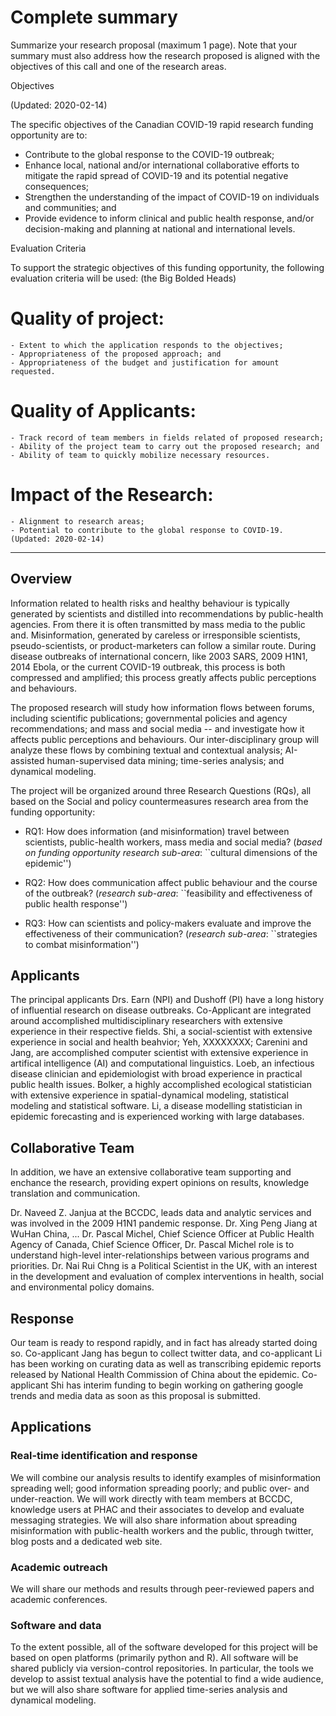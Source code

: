 # Complete summary

Summarize your research proposal (maximum 1 page). 
Note that your summary must also address how the research proposed is aligned with the objectives of this call and one of the research areas.

Objectives

(Updated: 2020-02-14)

The specific objectives of the Canadian COVID-19 rapid research funding opportunity are to:

- Contribute to the global response to the COVID-19 outbreak;
- Enhance local, national and/or international collaborative efforts to mitigate the rapid spread of COVID-19 and its potential negative consequences;
- Strengthen the understanding of the impact of COVID-19 on individuals and communities; and
- Provide evidence to inform clinical and public health response, and/or decision-making and planning at national and international levels.

Evaluation Criteria

To support the strategic objectives of this funding opportunity, the following evaluation criteria will be used: (the Big Bolded Heads)

# Quality of project:
    - Extent to which the application responds to the objectives;
    - Appropriateness of the proposed approach; and
    - Appropriateness of the budget and justification for amount requested.

# Quality of Applicants:
    - Track record of team members in fields related of proposed research;
    - Ability of the project team to carry out the proposed research; and
    - Ability of team to quickly mobilize necessary resources.

# Impact of the Research:
    - Alignment to research areas;
    - Potential to contribute to the global response to COVID-19. (Updated: 2020-02-14)

----------------------------------------------------------------------

## Overview

Information related to health risks and healthy behaviour is typically generated by scientists and distilled into recommendations by public-health agencies. From there it is often transmitted by mass media to the public and. Misinformation, generated by careless or irresponsible scientists, pseudo-scientists, or product-marketers can follow a similar route.
During disease outbreaks of international concern, like 2003 SARS, 2009 H1N1, 2014 Ebola, or the current COVID-19 outbreak, this process is both compressed and amplified; this process greatly affects public perceptions and behaviours.

The proposed research will study how information flows between forums, including scientific publications; governmental policies and agency recommendations; and mass and social media -- and investigate how it affects public perceptions and behaviours. 
Our inter-disciplinary group will analyze these flows by combining textual and contextual analysis; AI-assisted human-supervised data mining; time-series analysis; and dynamical modeling.

The project will be organized around three Research Questions (RQs), all based on the Social and policy countermeasures research area from the funding opportunity:

- RQ1: How does information (and misinformation) travel between scientists, public-health workers, mass media and social media? (_based on funding opportunity research sub-area_: ``cultural dimensions of the epidemic'')

- RQ2: How does communication affect public behaviour and the course of the outbreak? (_research sub-area_: ``feasibility and effectiveness of public health response'') 

- RQ3: How can scientists and policy-makers evaluate and improve the effectiveness of their communication? (_research sub-area_: ``strategies to combat misinformation'')
    
## Applicants

The principal applicants Drs. Earn (NPI) and Dushoff (PI) have a long history of influential research on disease outbreaks. 
Co-Applicant are integrated around accomplished multidisciplinary researchers with extensive experience in their respective fields.
Shi, a social-scientist with extensive experience in social and health beahvior; 
Yeh, XXXXXXXX;
Carenini and Jang, are accomplished computer scientist with extensive experience in artifical intelligence (AI) and computational linguistics.
Loeb,  an infectious disease clinician and epidemiologist with broad experience in practical public health issues.
Bolker, a highly accomplished ecological statistician with extensive experience in spatial-dynamical modeling, statistical modeling and statistical software.
Li, a disease modelling statistician in epidemic forecasting and is experienced working with large databases. 

## Collaborative Team
In addition, we have an extensive collaborative team supporting and enchance the research, providing expert opinions on results, knowledge translation and communication.

Dr. Naveed Z. Janjua at the BCCDC, leads data and analytic services and was involved in the 2009 H1N1 pandemic response.
Dr. Xing Peng Jiang at WuHan China, ...
Dr. Pascal Michel, Chief Science Officer at Public Health Agency of Canada, Chief Science Officer, Dr. Pascal Michel role is to understand high-level inter-relationships between various programs and priorities. 
Dr. Nai Rui Chng is a Political Scientist in the UK, with an interest in the development and evaluation of complex interventions in health, social and environmental policy domains.

## Response

Our team is ready to respond rapidly, and in fact has already started doing so. Co-applicant Jang has begun to collect twitter data, and co-applicant Li has been working on curating data as well as transcribing epidemic reports released by National Health Commission of China about the epidemic. Co-applicant Shi has interim funding to begin working on gathering google trends and media data as soon as this proposal is submitted.


## Applications

### Real-time identification and response
We will combine our analysis results to identify examples of misinformation spreading well; good information spreading poorly; and public over- and under-reaction. We will work directly with team members at BCCDC, knowledge users at PHAC and their associates to develop and evaluate messaging strategies. We will also share information about spreading misinformation with public-health workers and the public, through twitter, blog posts and a dedicated web site. 

### Academic outreach
We will share our methods and results through peer-reviewed papers and academic conferences. 

### Software and data
To the extent possible, all of the software developed for this project will be based on open platforms (primarily python and R). All software will be shared publicly via version-control repositories. In particular, the tools we develop to assist textual analysis have the potential to find a wide audience, but we will also share software for applied time-series analysis and dynamical modeling.
